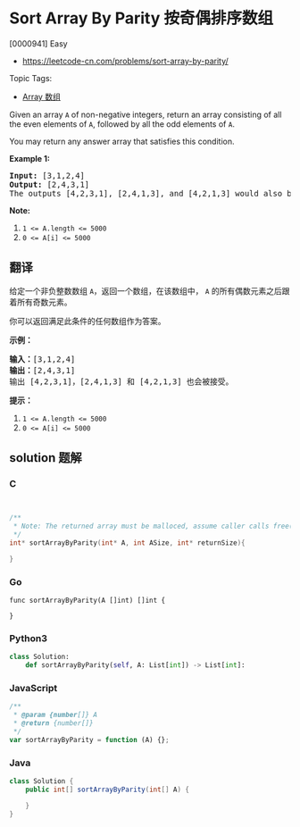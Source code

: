 # Sort Array By Parity 按奇偶排序数组

[0000941] Easy

- https://leetcode-cn.com/problems/sort-array-by-parity/

Topic Tags:

- [Array 数组](https://leetcode-cn.com/tag/array/)

Given an array `A` of non-negative integers, return an array consisting of all the even elements of `A`, followed by all the odd elements of `A`.

You may return any answer array that satisfies this condition.

**Example 1:**

<pre><strong>Input: </strong><span id="example-input-1-1">[3,1,2,4]</span>
<strong>Output: </strong><span id="example-output-1">[2,4,3,1]</span>
The outputs [4,2,3,1], [2,4,1,3], and [4,2,1,3] would also be accepted.
</pre>

**Note:**

1.  `1 <= A.length <= 5000`
2.  `0 <= A[i] <= 5000`

## 翻译

给定一个非负整数数组 `A`，返回一个数组，在该数组中， `A` 的所有偶数元素之后跟着所有奇数元素。

你可以返回满足此条件的任何数组作为答案。

**示例：**

<pre><strong>输入：</strong>[3,1,2,4]
<strong>输出：</strong>[2,4,3,1]
输出 [4,2,3,1]，[2,4,1,3] 和 [4,2,1,3] 也会被接受。
</pre>

**提示：**

1.  `1 <= A.length <= 5000`
2.  `0 <= A[i] <= 5000`

## solution 题解

### C

```c


/**
 * Note: The returned array must be malloced, assume caller calls free().
 */
int* sortArrayByParity(int* A, int ASize, int* returnSize){

}


```

### Go

```golang
func sortArrayByParity(A []int) []int {

}
```

### Python3

```python
class Solution:
    def sortArrayByParity(self, A: List[int]) -> List[int]:

```

### JavaScript

```javascript
/**
 * @param {number[]} A
 * @return {number[]}
 */
var sortArrayByParity = function (A) {};
```

### Java

```java
class Solution {
    public int[] sortArrayByParity(int[] A) {

    }
}
```
